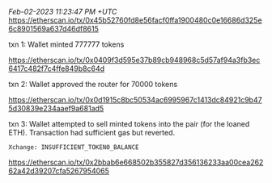_Feb-02-2023 11:23:47 PM +UTC_\
https://etherscan.io/tx/0x45b52760fd8e56facf0ffa1900480c0e16686d325e6c8901569a637d46df8615

txn 1: Wallet minted 777777 tokens

https://etherscan.io/tx/0x0409f3d595e37b89cb948968c5d57af94a3fb3ec6417c482f7c4ffe849b8c64d

txn 2: Wallet approved the router for 70000 tokens

https://etherscan.io/tx/0x0d1915c8bc50534ac6995967c1413dc84921c9b475d30839e234aaef9a681ad5

txn 3: Wallet attempted to sell minted tokens into the pair (for the loaned ETH). Transaction had sufficient gas but reverted.

    Xchange: INSUFFICIENT_TOKEN0_BALANCE

https://etherscan.io/tx/0x2bbab6e668502b355827d356136233aa00cea26262a42d39207cfa5267954065
